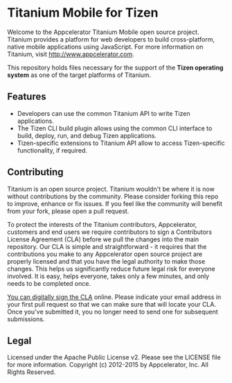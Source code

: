 Titanium Mobile for Tizen
=========================

Welcome to the Appcelerator Titanium Mobile open source project. Titanium provides a platform for web developers to build cross-platform, native mobile applications using JavaScript. For more information on Titanium, visit http://www.appcelerator.com.

This repository holds files necessary for the support of the **Tizen operating system** as one of the target platforms of Titanium.

Features
---------

- Developers can use the common Titanium API to write Tizen applications.
- The Tizen CLI build plugin allows using the common CLI interface to build, deploy, run, and debug Tizen applications.
- Tizen-specific extensions to Titanium API allow to access Tizen-specific functionality, if required.


Contributing
--------------

Titanium is an open source project.  Titanium wouldn't be where it is now without contributions by the community. Please consider forking this repo to improve, enhance or fix issues. If you feel like the community will benefit from your fork, please open a pull request. 

To protect the interests of the Titanium contributors, Appcelerator, customers and end users we require contributors to sign a Contributors License Agreement (CLA) before we pull the changes into the main repository. Our CLA is simple and straightforward - it requires that the contributions you make to any Appcelerator open source project are properly licensed and that you have the legal authority to make those changes. This helps us significantly reduce future legal risk for everyone involved. It is easy, helps everyone, takes only a few minutes, and only needs to be completed once. 

[You can digitally sign the CLA](http://bit.ly/app_cla) online. Please indicate your email address in your first pull request so that we can make sure that will locate your CLA.  Once you've submitted it, you no longer need to send one for subsequent submissions.

Legal
-----
Licensed under the Apache Public License v2. Please see the LICENSE file for more information.
Copyright (c) 2012-2015 by Appcelerator, Inc. All Rights Reserved.
